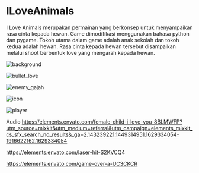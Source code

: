 # ILoveAnimals
I Love Animals merupakan permainan yang berkonsep untuk menyampaikan rasa cinta kepada hewan. Game dimodifikasi menggunakan bahasa python dan pygame. Tokoh utama dalam game adalah anak sekolah dan tokoh kedua adalah hewan. Rasa cinta kepada hewan tersebut disampaikan melalui shoot berbentuk love yang mengarah kepada hewan.

![background](https://user-images.githubusercontent.com/88881360/130022978-46c7dd9c-22b1-45cf-825f-e7377b9f1bd7.png)

![bullet_love](https://user-images.githubusercontent.com/88881360/130023294-835a9090-61c7-4f84-9d13-94f5e63cecb7.png)

![enemy_gajah](https://user-images.githubusercontent.com/88881360/130023459-2a0f9f42-9e99-4133-8b18-aa97bd675cee.png)

![icon](https://user-images.githubusercontent.com/88881360/130023676-b2925d91-1b6f-44ed-af65-868660abb81a.png)

![player](https://user-images.githubusercontent.com/88881360/130023903-ab8c2680-e502-4acf-820e-338347a90f42.png)

Audio
https://elements.envato.com/female-child-i-love-you-8BLMWFP?utm_source=mixkit&utm_medium=referral&utm_campaign=elements_mixkit_cs_sfx_search_no_results&_ga=2.143239221.1449314951.1629334054-1916622162.1629334054

https://elements.envato.com/laser-hit-S2KVCQ4

https://elements.envato.com/game-over-a-UC3CKCR
